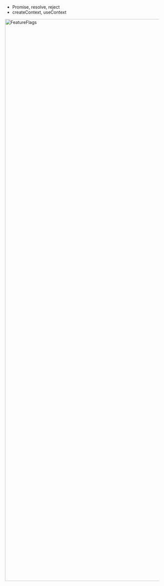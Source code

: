 - Promise, resolve, reject
- createContext, useContext
<img width="1841" alt="FeatureFlags" src="https://github.com/lgswin/ReactProject/assets/83533586/44ce6fc0-b915-4dfc-872e-e3828f3a5260">
